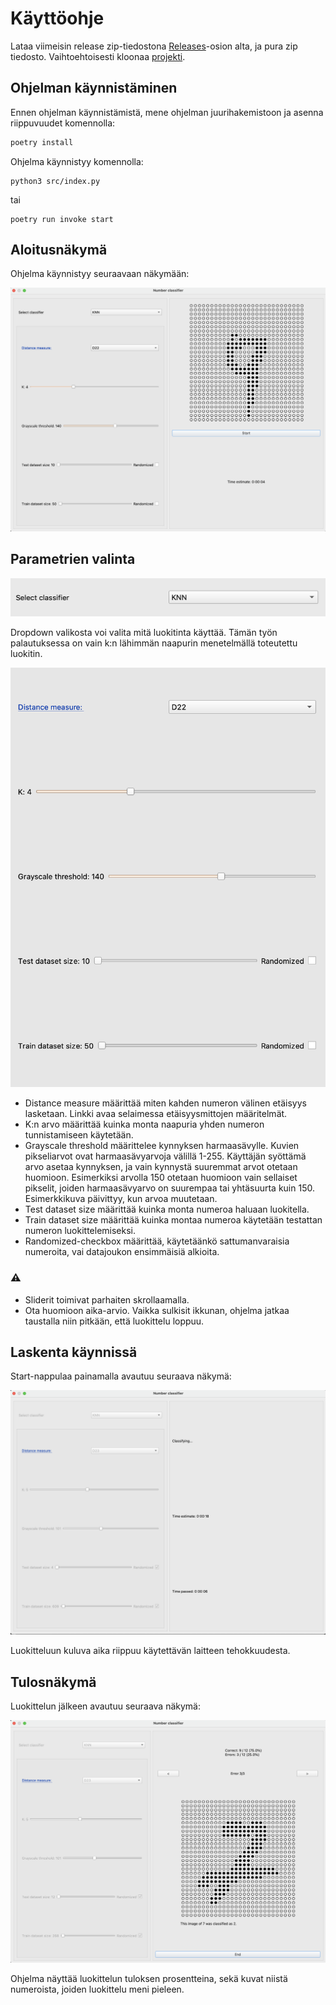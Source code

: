 # Käyttöohje

Lataa viimeisin release zip-tiedostona [Releases](https://github.com/yuzamonkey/NumeroidenTunnistus/releases)-osion alta, ja pura zip tiedosto. Vaihtoehtoisesti kloonaa [projekti](https://github.com/yuzamonkey/NumeroidenTunnistus).

## Ohjelman käynnistäminen
Ennen ohjelman käynnistämistä, mene ohjelman juurihakemistoon ja asenna riippuvuudet komennolla:

```bash
poetry install
```

Ohjelma käynnistyy komennolla:
```
python3 src/index.py
```
tai
```
poetry run invoke start
```

## Aloitusnäkymä
Ohjelma käynnistyy seuraavaan näkymään:

![](./images/manual/start.png)

## Parametrien valinta

![](./images/manual/classifier.png)

Dropdown valikosta voi valita mitä luokitinta käyttää. Tämän työn palautuksessa on vain k:n lähimmän naapurin menetelmällä toteutettu luokitin.

![](./images/manual/params.png)

* Distance measure määrittää miten kahden numeron välinen etäisyys lasketaan. Linkki avaa selaimessa etäisyysmittojen määritelmät.
* K:n arvo määrittää kuinka monta naapuria yhden numeron tunnistamiseen käytetään.
* Grayscale threshold määrittelee kynnyksen harmaasävylle. Kuvien pikseliarvot ovat harmaasävyarvoja välillä 1-255. Käyttäjän syöttämä arvo asetaa kynnyksen, ja vain kynnystä suuremmat arvot otetaan huomioon. Esimerkiksi arvolla 150 otetaan huomioon vain sellaiset pikselit, joiden harmaasävyarvo on suurempaa tai yhtäsuurta kuin 150. Esimerkkikuva päivittyy, kun arvoa muutetaan.
* Test dataset size määrittää kuinka monta numeroa haluaan luokitella. 
* Train dataset size määrittää kuinka montaa numeroa käytetään testattan numeron luokittelemiseksi.
* Randomized-checkbox määrittää, käytetäänkö sattumanvaraisia numeroita, vai datajoukon ensimmäisiä alkioita.

### ⚠
* Sliderit toimivat parhaiten skrollaamalla.
* Ota huomioon aika-arvio. Vaikka sulkisit ikkunan, ohjelma jatkaa taustalla niin pitkään, että luokittelu loppuu.

## Laskenta käynnissä

Start-nappulaa painamalla avautuu seuraava näkymä:

![](./images/manual/inprogress.png)

Luokitteluun kuluva aika riippuu käytettävän laitteen tehokkuudesta.

## Tulosnäkymä

Luokittelun jälkeen avautuu seuraava näkymä:

![](./images/manual/results.png)

Ohjelma näyttää luokittelun tuloksen prosentteina, sekä kuvat niistä numeroista, joiden luokittelu meni pieleen.
